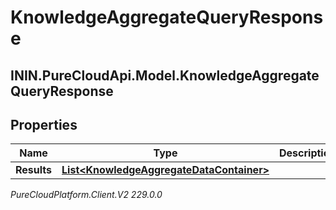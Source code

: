 # KnowledgeAggregateQueryResponse

## ININ.PureCloudApi.Model.KnowledgeAggregateQueryResponse

## Properties

|Name | Type | Description | Notes|
|------------ | ------------- | ------------- | -------------|
| **Results** | [**List&lt;KnowledgeAggregateDataContainer&gt;**](KnowledgeAggregateDataContainer) |  | [optional] |



_PureCloudPlatform.Client.V2 229.0.0_
